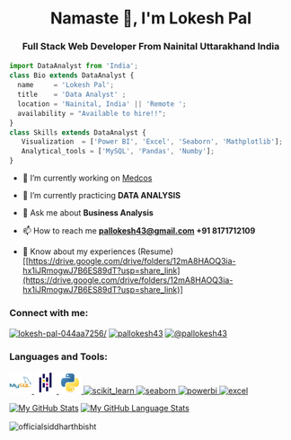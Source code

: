 <h1 align="center">Namaste 👋, I'm Lokesh Pal</h1>
<h3 align="center">Full Stack Web Developer From Nainital Uttarakhand India</h3>

```js
import DataAnalyst from 'India';
class Bio extends DataAnalyst {
  name     = 'Lokesh Pal';
  title    = 'Data Analyst' ;
  location = 'Nainital, India' || 'Remote ';
  availability = "Available to hire!!";
}
class Skills extends DataAnalyst {
   Visualization  = ['Power BI', 'Excel', 'Seaborn', 'Mathplotlib'];
   Analytical_tools = ['MySQL', 'Pandas', 'Numby'];
}
```


- 🔭 I’m currently working on [Medcos](https://github.com/lokeshpal27/MEDCOS-DoctorFeePrediction)

- 🌱 I’m currently practicing **DATA ANALYSIS**

- 💬 Ask me about **Business Analysis**

- 📫 How to reach me **pallokesh43@gmail.com +91 8171712109**

- 📄 Know about my experiences (Resume) [[https://drive.google.com/drive/folders/12mA8HAOQ3ia-hx1iJRmogwJ7B6ES89dT?usp=share_link](https://drive.google.com/drive/folders/12mA8HAOQ3ia-hx1iJRmogwJ7B6ES89dT?usp=share_link)]


<h3 align="left">Connect with me:</h3>
<p align="left">
<a href="https://linkedin.com/in/lokesh-pal-044aa7256/" target="blank"><img align="center" src="https://raw.githubusercontent.com/rahuldkjain/github-profile-readme-generator/master/src/images/icons/Social/linked-in-alt.svg" alt="lokesh-pal-044aa7256/" height="30" width="40" /></a>
<a href="https://www.hackerrank.com/pallokesh43" target="blank"><img align="center" src="https://raw.githubusercontent.com/rahuldkjain/github-profile-readme-generator/master/src/images/icons/Social/hackerrank.svg" alt="pallokesh43" height="30" width="40" /></a>
<a href="https://www.hackerearth.com/@pallokesh43" target="blank"><img align="center" src="https://raw.githubusercontent.com/rahuldkjain/github-profile-readme-generator/master/src/images/icons/Social/hackerearth.svg" alt="@pallokesh43" height="30" width="40" /></a>
</p>

<h3 align="left">Languages and Tools:</h3>
<p align="left">
  <a href="https://www.mysql.com/" target="_blank" rel="noreferrer"> <img src="https://raw.githubusercontent.com/devicons/devicon/master/icons/mysql/mysql-original-wordmark.svg" alt="mysql" width="40" height="40"/> </a> 
  <a href="https://pandas.pydata.org/" target="_blank" rel="noreferrer"> <img src="https://raw.githubusercontent.com/devicons/devicon/2ae2a900d2f041da66e950e4d48052658d850630/icons/pandas/pandas-original.svg" alt="pandas" width="40" height="40"/> </a> 
  <a href="https://www.python.org" target="_blank" rel="noreferrer"> <img src="https://raw.githubusercontent.com/devicons/devicon/master/icons/python/python-original.svg" alt="python" width="40" height="40"/> </a> 
  <a href="https://scikit-learn.org/" target="_blank" rel="noreferrer"> <img src="https://upload.wikimedia.org/wikipedia/commons/0/05/Scikit_learn_logo_small.svg" alt="scikit_learn" width="40" height="40"/> </a> 
  <a href="https://seaborn.pydata.org/" target="_blank" rel="noreferrer"> <img src="https://seaborn.pydata.org/_images/logo-mark-lightbg.svg" alt="seaborn" width="40" height="40"/> </a> 
  <a href="https://learn.microsoft.com/en-us/power-bi/" target="_blank" rel="noreferrer"> <img src="https://upload.wikimedia.org/wikipedia/commons/c/cf/New_Power_BI_Logo.svg" alt="powerbi" width="40" height="40"/> </a>
<a href="https://support.microsoft.com/en-us/excel" target="_blank" rel="noreferrer"> <img src="https://upload.wikimedia.org/wikipedia/commons/3/34/Microsoft_Office_Excel_%282019%E2%80%93present%29.svg" alt="excel" width="40" height="40"/> </a>
</p>

[![My GitHub Stats](https://github-readme-stats.vercel.app/api/?username=lokeshpal27&count_private=true&theme=tokyonight&showicons=true)]()
[![My GitHub Language Stats](https://github-readme-stats.vercel.app/api/top-langs/?username=lokeshpal27&langs_count=5&theme=tokyonight)]()


<p><img align="center" src="https://github-readme-streak-stats.herokuapp.com/?user=lokeshpal27&" alt="officialsiddharthbisht" /></p>
